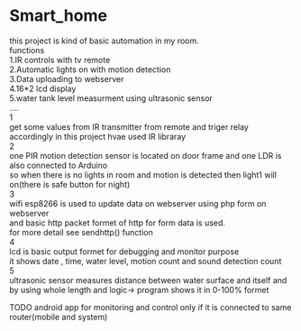 # Smart_home                                                                                                                    
this project is kind of basic automation in my room.                                                                              
functions                                                                                                                         
1.IR controls with tv remote                                                                              
2.Automatic lights on with motion detection                                                                              
3.Data uploading to webserver                                                                              
4.16*2 lcd display                                                                              
5.water tank level measurment using ultrasonic sensor                                                                             
....                                                                               
1                                                                              
  get some values from IR transmitter from remote and triger relay accordingly
  in this project  hvae used IR libraray                                                                              
2                                                                              
  one PIR motion detection sensor is located on door frame and one LDR is also connected to Arduino                              
  so when there is no lights in room and motion is detected then light1 will on(there is safe button for night)        
3                                                                                
  wifi esp8266 is used to update data on webserver using php form on webserver                                   
  and basic http packet formet of http for form data is used.                                  
  for more detail see sendhttp() function                                                                               
4                                                                               
  lcd is basic output formet for debugging and monitor purpose                                  
  it shows date , time, water level, motion count and sound detection count                                  
5                                                                               
   ultrasonic sensor measures distance between water surface and itself and by using whole length
   and logic-> program shows it in 0-100% formet                                  
   
   
   
  TODO
  android app for monitoring
  and control only if it is connected to same router(mobile and system)
   
